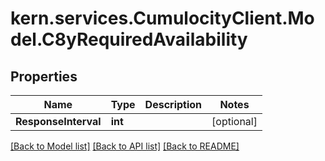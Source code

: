 
# kern.services.CumulocityClient.Model.C8yRequiredAvailability

## Properties

Name | Type | Description | Notes
------------ | ------------- | ------------- | -------------
**ResponseInterval** | **int** |  | [optional] 

[[Back to Model list]](../README.md#documentation-for-models)
[[Back to API list]](../README.md#documentation-for-api-endpoints)
[[Back to README]](../README.md)

